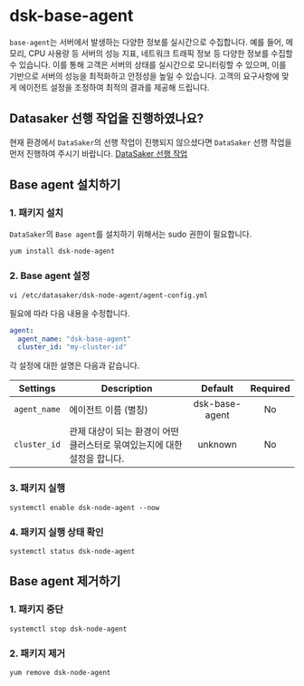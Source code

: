 # dsk-base-agent

`base-agent`는 서버에서 발생하는 다양한 정보를 실시간으로 수집합니다.
예를 들어, 메모리, CPU 사용량 등 서버의 성능 지표, 네트워크 트래픽 정보 등 다양한 정보를 수집할 수 있습니다.
이를 통해 고객은 서버의 상태를 실시간으로 모니터링할 수 있으며, 이를 기반으로 서버의 성능을 최적화하고 안정성을 높일 수 있습니다.
고객의 요구사항에 맞게 에이전트 설정을 조정하여 최적의 결과를 제공해 드립니다.

## Datasaker 선행 작업을 진행하였나요?

현재 환경에서 `DataSaker`의 선행 작업이 진행되지 않으셨다면 `DataSaker` 선행 작업을 먼저 진행하여 주시기 바랍니다. [DataSaker 선행 작업](README.md)

## Base agent 설치하기

### 1. 패키지 설치

`DataSaker`의 `Base agent`를 설치하기 위해서는 sudo 권한이 필요합니다.

```shell
yum install dsk-node-agent
```

### 2. Base agent 설정

```shell
vi /etc/datasaker/dsk-node-agent/agent-config.yml
```

필요에 따라 다음 내용을 수정합니다.

```yaml
agent:
  agent_name: "dsk-base-agent"
  cluster_id: "my-cluster-id"
```

각 설정에 대한 설명은 다음과 같습니다.

| **Settings**               | **Description**                                                                                     | **Default** | **Required** |
| -------------------------- | --------------------------------------------------------------------------------------------------- | :---------: | :----------: |
| `agent_name`               | 에이전트 이름 (별칭)                                                                                | dsk-base-agent            |      No       |
| `cluster_id` | 관제 대상이 되는 환경이 어떤 클러스터로 묶여있는지에 대한 설정을 합니다. | unknown     | No           |

### 3. 패키지 실행

```shell
systemctl enable dsk-node-agent --now
```

### 4. 패키지 실행 상태 확인

```shell
systemctl status dsk-node-agent
```

## Base agent 제거하기

### 1. 패키지 중단

```shell
systemctl stop dsk-node-agent
```

### 2. 패키지 제거

```shell
yum remove dsk-node-agent
```
